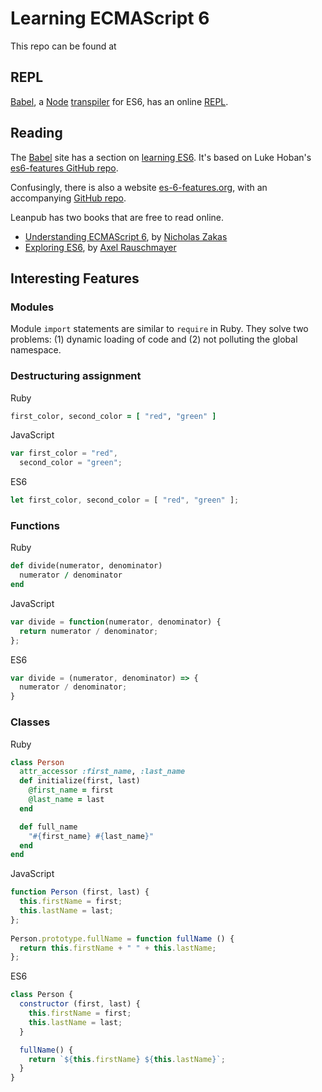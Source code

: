 # Learning ECMAScript 6
This repo can be found at 

## REPL
[Babel](http://babeljs.io/), a [Node](https://nodejs.org/) [transpiler](https://en.wikipedia.org/wiki/Source-to-source_compiler) for ES6, has an online [REPL](http://babeljs.io/repl/).

## Reading
The [Babel](http://babeljs.io/) site has a section on [learning ES6](https://www.babeljs.io/docs/learn-es6). It's based on Luke Hoban's [es6-features GitHub repo](https://github.com/lukehoban/es6features#readme).

Confusingly, there is also a website [es-6-features.org](http://es6-features.org/), with an accompanying [GitHub repo](https://github.com/rse/es6-features).

Leanpub has two books that are free to read online.

- [Understanding ECMAScript 6](https://leanpub.com/understandinges6/read/), by [Nicholas Zakas](http://www.nczonline.net/)
- [Exploring ES6](https://leanpub.com/exploring-es6/read), by [Axel Rauschmayer](http://rauschma.de/)

## Interesting Features
### Modules
Module `import` statements are similar to `require` in Ruby. They solve two problems: (1) dynamic loading of code and (2) not polluting the global namespace.

### Destructuring assignment
Ruby
```ruby
first_color, second_color = [ "red", "green" ]
```

JavaScript
```javascript
var first_color = "red",
  second_color = "green";
```

ES6
```javascript
let first_color, second_color = [ "red", "green" ];
```

### Functions
Ruby
```ruby
def divide(numerator, denominator)
  numerator / denominator
end
```

JavaScript
```javascript
var divide = function(numerator, denominator) {
  return numerator / denominator;
};
```

ES6
```javascript
var divide = (numerator, denominator) => {
  numerator / denominator;
}
```

### Classes
Ruby
```ruby
class Person
  attr_accessor :first_name, :last_name
  def initialize(first, last)
    @first_name = first
    @last_name = last
  end

  def full_name
    "#{first_name} #{last_name}"
  end
end
```

JavaScript
```javascript
function Person (first, last) {
  this.firstName = first;
  this.lastName = last;
};
 
Person.prototype.fullName = function fullName () {
  return this.firstName + " " + this.lastName;
};
```

ES6
```javascript
class Person {
  constructor (first, last) {
    this.firstName = first;
    this.lastName = last;
  }

  fullName() {
    return `${this.firstName} ${this.lastName}`;
  }
}
```

